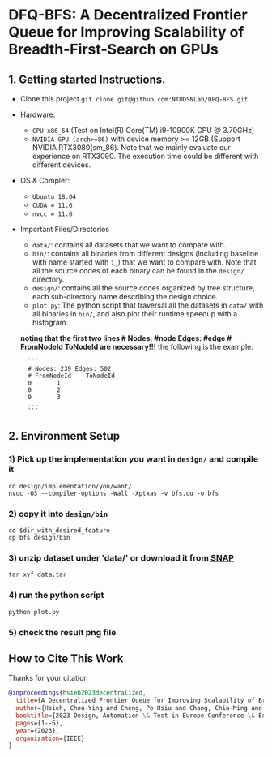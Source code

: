 # DFQ-BFS: A Decentralized Frontier Queue for Improving Scalability of Breadth-First-Search on GPUs

## 1. Getting started Instructions.
- Clone this project
`git clone git@github.com:NTUDSNLab/DFQ-BFS.git`
- Hardware:
    - `CPU x86_64` (Test on Intel(R) Core(TM) i9-10900K CPU @ 3.70GHz)
    - `NVIDIA GPU (arch>=86)` with device memory >= 12GB.(Support NVIDIA RTX3080(sm_86). Note that we mainly evaluate our experience on RTX3090. The execution time could be different with different devices.
- OS & Compler:
    - `Ubuntu 18.04`
    - `CUDA = 11.6`
    - `nvcc = 11.6` 
- Important Files/Directories
    - `data/`: contains all datasets that we want to compare with.
    - `bin/`: contains all binaries from different designs (including baseline with name started with `1_`) that we want to compare with. Note that all the source codes of each binary can be found in the `design/` directory.
    - `design/`: contains all the source codes organized by tree structure, each sub-directory name describing the design choice.
    - `plot.py`: The python script that traversal all the datasets in `data/` with all binaries in `bin/`, and also plot their runtime speedup with a histogram.

    **noting that the first two lines
    \# Nodes: #node  Edges: #edge
    \# FromNodeId ToNodeId
    are necessary!!!**
    the following is the example:
    
        ```
        # Nodes: 239 Edges: 502
        # FromNodeId    ToNodeId
        0       1
        0       2
        0       3
        ...
        ```

## 2. Environment Setup

### 1) Pick up the implementation you want in `design/` and compile it
```
cd design/implementation/you/want/
nvcc -O3 --compiler-options -Wall -Xptxas -v bfs.cu -o bfs
```

### 2) copy it into `design/bin`
```
cd $dir_with_desired_feature
cp bfs design/bin
```

### 3) unzip dataset under 'data/' or download it from [SNAP](http://snap.stanford.edu/data/index.html)

```
tar xvf data.tar
```

### 4) run the python script
```
python plot.py
```

### 5) check the result png file


## How to Cite This Work

Thanks for your citation
```bibtex
@inproceedings{hsieh2023decentralized,
  title={A Decentralized Frontier Queue for Improving Scalability of Breadth-First-Search on GPUs},
  author={Hsieh, Chou-Ying and Cheng, Po-Hsiu and Chang, Chia-Ming and Kuo, Sy-Yen},
  booktitle={2023 Design, Automation \& Test in Europe Conference \& Exhibition (DATE)},
  pages={1--6},
  year={2023},
  organization={IEEE}
}
```


